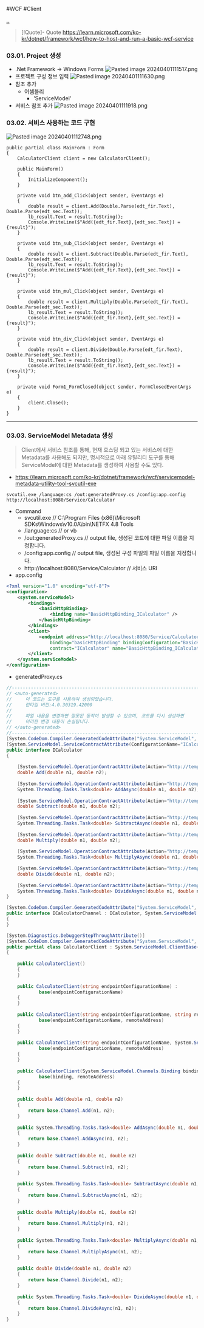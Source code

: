 #WCF #Client

[..](../WCF.md)

> [!Quote]- Quote
> https://learn.microsoft.com/ko-kr/dotnet/framework/wcf/how-to-host-and-run-a-basic-wcf-service
### 03.01. Project 생성
- .Net Framework -> Windows Forms
	![Pasted image 20240401111517.png](attachments/Pasted%20image%2020240401111517.png)
- 프로젝트 구성 정보 입력
	![Pasted image 20240401111630.png](attachments/Pasted%20image%2020240401111630.png)
- 참조 추가
	- 어셈블리
		- 'ServiceModel'
- 서비스 참조 추가
	![Pasted image 20240401111918.png](attachments/Pasted%20image%2020240401111918.png)
### 03.02. 서비스 사용하는 코드 구현
![Pasted image 20240401112748.png](attachments/Pasted%20image%2020240401112748.png)
```
public partial class MainForm : Form
{
	CalculatorClient client = new CalculatorClient();

	public MainForm()
	{
		InitializeComponent();
	}

	private void btn_add_Click(object sender, EventArgs e)
	{
		double result = client.Add(Double.Parse(edt_fir.Text), Double.Parse(edt_sec.Text));
		lb_result.Text = result.ToString();
		Console.WriteLine($"Add({edt_fir.Text},{edt_sec.Text}) = {result}");
	}

	private void btn_sub_Click(object sender, EventArgs e)
	{
		double result = client.Subtract(Double.Parse(edt_fir.Text), Double.Parse(edt_sec.Text));
		lb_result.Text = result.ToString();
		Console.WriteLine($"Add({edt_fir.Text},{edt_sec.Text}) = {result}");
	}

	private void btn_mul_Click(object sender, EventArgs e)
	{
		double result = client.Multiply(Double.Parse(edt_fir.Text), Double.Parse(edt_sec.Text));
		lb_result.Text = result.ToString();
		Console.WriteLine($"Add({edt_fir.Text},{edt_sec.Text}) = {result}");
	}

	private void btn_div_Click(object sender, EventArgs e)
	{
		double result = client.Divide(Double.Parse(edt_fir.Text), Double.Parse(edt_sec.Text));
		lb_result.Text = result.ToString();
		Console.WriteLine($"Add({edt_fir.Text},{edt_sec.Text}) = {result}");
	}

	private void Form1_FormClosed(object sender, FormClosedEventArgs e)
	{
		client.Close();
	}
}
```
---
### 03.03. ServiceModel Metadata 생성
> Client에서 서비스 참조를 통해, 현재 호스팅 되고 있는 서비스에 대한 Metadata를 사용해도 되지만, 명시적으로 아래 유틸리티 도구를 통해 ServiceModel에 대한 Metadata를 생성하여 사용할 수도 있다.
* https://learn.microsoft.com/ko-kr/dotnet/framework/wcf/servicemodel-metadata-utility-tool-svcutil-exe
```
svcutil.exe /language:cs /out:generatedProxy.cs /config:app.config http://localhost:8080/Service/Calculator
```
- Command
	- svcutil.exe // C:\Program Files (x86)\Microsoft SDKs\Windows\v10.0A\bin\NETFX 4.8 Tools
	- /language:cs // or vb
	- /out:generatedProxy.cs // output file, 생성된 코드에 대한 파일 이름을 지정합니다.
	- /config:app.config // output file, 생성된 구성 파일의 파일 이름을 지정합니다.
	- http://localhost:8080/Service/Calculator // 서비스 URI
- app.config
```xml
<?xml version="1.0" encoding="utf-8"?>
<configuration>
    <system.serviceModel>
        <bindings>
            <basicHttpBinding>
                <binding name="BasicHttpBinding_ICalculator" />
            </basicHttpBinding>
        </bindings>
        <client>
            <endpoint address="http://localhost:8080/Service/Calculator/CalculatorService"
                binding="basicHttpBinding" bindingConfiguration="BasicHttpBinding_ICalculator"
                contract="ICalculator" name="BasicHttpBinding_ICalculator" />
        </client>
    </system.serviceModel>
</configuration>
```
- generatedProxy.cs
```C#
//------------------------------------------------------------------------------
// <auto-generated>
//     이 코드는 도구를 사용하여 생성되었습니다.
//     런타임 버전:4.0.30319.42000
//
//     파일 내용을 변경하면 잘못된 동작이 발생할 수 있으며, 코드를 다시 생성하면
//     이러한 변경 내용이 손실됩니다.
// </auto-generated>
//------------------------------------------------------------------------------
[System.CodeDom.Compiler.GeneratedCodeAttribute("System.ServiceModel", "4.0.0.0")]
[System.ServiceModel.ServiceContractAttribute(ConfigurationName="ICalculator")]
public interface ICalculator
{
    
    [System.ServiceModel.OperationContractAttribute(Action="http://tempuri.org/ICalculator/Add", ReplyAction="http://tempuri.org/ICalculator/AddResponse")]
    double Add(double n1, double n2);
    
    [System.ServiceModel.OperationContractAttribute(Action="http://tempuri.org/ICalculator/Add", ReplyAction="http://tempuri.org/ICalculator/AddResponse")]
    System.Threading.Tasks.Task<double> AddAsync(double n1, double n2);
    
    [System.ServiceModel.OperationContractAttribute(Action="http://tempuri.org/ICalculator/Subtract", ReplyAction="http://tempuri.org/ICalculator/SubtractResponse")]
    double Subtract(double n1, double n2);
    
    [System.ServiceModel.OperationContractAttribute(Action="http://tempuri.org/ICalculator/Subtract", ReplyAction="http://tempuri.org/ICalculator/SubtractResponse")]
    System.Threading.Tasks.Task<double> SubtractAsync(double n1, double n2);
    
    [System.ServiceModel.OperationContractAttribute(Action="http://tempuri.org/ICalculator/Multiply", ReplyAction="http://tempuri.org/ICalculator/MultiplyResponse")]
    double Multiply(double n1, double n2);
    
    [System.ServiceModel.OperationContractAttribute(Action="http://tempuri.org/ICalculator/Multiply", ReplyAction="http://tempuri.org/ICalculator/MultiplyResponse")]
    System.Threading.Tasks.Task<double> MultiplyAsync(double n1, double n2);
    
    [System.ServiceModel.OperationContractAttribute(Action="http://tempuri.org/ICalculator/Divide", ReplyAction="http://tempuri.org/ICalculator/DivideResponse")]
    double Divide(double n1, double n2);
    
    [System.ServiceModel.OperationContractAttribute(Action="http://tempuri.org/ICalculator/Divide", ReplyAction="http://tempuri.org/ICalculator/DivideResponse")]
    System.Threading.Tasks.Task<double> DivideAsync(double n1, double n2);
}

[System.CodeDom.Compiler.GeneratedCodeAttribute("System.ServiceModel", "4.0.0.0")]
public interface ICalculatorChannel : ICalculator, System.ServiceModel.IClientChannel
{
}

[System.Diagnostics.DebuggerStepThroughAttribute()]
[System.CodeDom.Compiler.GeneratedCodeAttribute("System.ServiceModel", "4.0.0.0")]
public partial class CalculatorClient : System.ServiceModel.ClientBase<ICalculator>, ICalculator
{
    
    public CalculatorClient()
    {
    }
    
    public CalculatorClient(string endpointConfigurationName) : 
            base(endpointConfigurationName)
    {
    }
    
    public CalculatorClient(string endpointConfigurationName, string remoteAddress) : 
            base(endpointConfigurationName, remoteAddress)
    {
    }
    
    public CalculatorClient(string endpointConfigurationName, System.ServiceModel.EndpointAddress remoteAddress) : 
            base(endpointConfigurationName, remoteAddress)
    {
    }
    
    public CalculatorClient(System.ServiceModel.Channels.Binding binding, System.ServiceModel.EndpointAddress remoteAddress) : 
            base(binding, remoteAddress)
    {
    }
    
    public double Add(double n1, double n2)
    {
        return base.Channel.Add(n1, n2);
    }
    
    public System.Threading.Tasks.Task<double> AddAsync(double n1, double n2)
    {
        return base.Channel.AddAsync(n1, n2);
    }
    
    public double Subtract(double n1, double n2)
    {
        return base.Channel.Subtract(n1, n2);
    }
    
    public System.Threading.Tasks.Task<double> SubtractAsync(double n1, double n2)
    {
        return base.Channel.SubtractAsync(n1, n2);
    }
    
    public double Multiply(double n1, double n2)
    {
        return base.Channel.Multiply(n1, n2);
    }
    
    public System.Threading.Tasks.Task<double> MultiplyAsync(double n1, double n2)
    {
        return base.Channel.MultiplyAsync(n1, n2);
    }
    
    public double Divide(double n1, double n2)
    {
        return base.Channel.Divide(n1, n2);
    }
    
    public System.Threading.Tasks.Task<double> DivideAsync(double n1, double n2)
    {
        return base.Channel.DivideAsync(n1, n2);
    }
}
```
